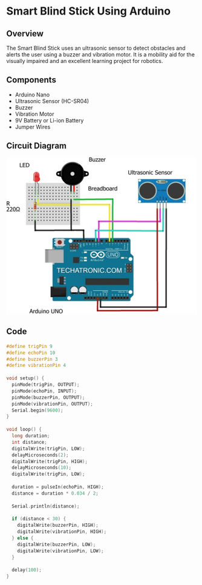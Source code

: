 # Smart Blind Stick Using Arduino

## Overview
The Smart Blind Stick uses an ultrasonic sensor to detect obstacles and alerts the user using a buzzer and vibration motor. It is a mobility aid for the visually impaired and an excellent learning project for robotics.

## Components
- Arduino Nano
- Ultrasonic Sensor (HC-SR04)
- Buzzer
- Vibration Motor
- 9V Battery or Li-ion Battery
- Jumper Wires

## Circuit Diagram
![Circuit Diagram](/images/circuit.jpeg)

## Code
```cpp
#define trigPin 9
#define echoPin 10
#define buzzerPin 3
#define vibrationPin 4

void setup() {
  pinMode(trigPin, OUTPUT);
  pinMode(echoPin, INPUT);
  pinMode(buzzerPin, OUTPUT);
  pinMode(vibrationPin, OUTPUT);
  Serial.begin(9600);
}

void loop() {
  long duration;
  int distance;
  digitalWrite(trigPin, LOW);
  delayMicroseconds(2);
  digitalWrite(trigPin, HIGH);
  delayMicroseconds(10);
  digitalWrite(trigPin, LOW);

  duration = pulseIn(echoPin, HIGH);
  distance = duration * 0.034 / 2;
  
  Serial.println(distance);
  
  if (distance < 30) {
    digitalWrite(buzzerPin, HIGH);
    digitalWrite(vibrationPin, HIGH);
  } else {
    digitalWrite(buzzerPin, LOW);
    digitalWrite(vibrationPin, LOW);
  }
  
  delay(100);
}
